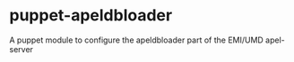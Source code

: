 puppet-apeldbloader
===================

A puppet module to configure the apeldbloader part of the EMI/UMD apel-server
